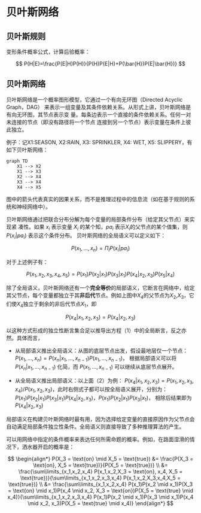# 贝叶斯网络


## 贝叶斯规则

变形条件概率公式，计算后验概率：

$$
P(H|E)=\frac{P(E|H)P(H)}{P(H)P(E|H)+P(\bar{H})P(E|\bar{H})}
$$

## 贝叶斯网络

贝叶斯网络是一个概率图形模型，它通过一个有向无环图（Directed Acyclic Graph，DAG）
来表示一组变量及其条件依赖关系。从形式上讲，贝叶斯网络是有向无环图，其节点表示变
量。每条边表示一个直接的条件依赖关系。任何一对未连接的节点（即没有路径将一个节点
连接到另一个节点）表示变量在条件上彼此独立。

例子：记X1:SEASON, X2:RAIN, X3: SPRINKLER, X4: WET, X5: SLIPPERY，有如下贝叶斯网络：

```mermaid
graph TD
    X1 --> X2
    X1 --> X3
    X2 --> X4
    X3 --> X4
    X4 --> X5
```

图中的箭头代表真实的因果关系，而不是推理过程中的信息流（如在基于规则的系统和神经网络中）。

贝叶斯网络通过把联合分布分解为每个变量的局部条件分布（给定其父节点）来实现紧
凑性。如果 $x_i$ 表示变量 $X_i$ 的某个知，$pa_i$ 表示$X_i$的父节点的某个值集，则 $P(x_i|pa_i)$ 表示这个条件分布。
贝叶斯网络的全局语义可以定义如下：

$$
P(x_1,\dots,x_n)=\Pi_i P(x_i|pa_i)  \tag{1}
$$

对于上述例子有：

$$
P(x_1,x_2,x_3,x_4,x_5)=P(x_1)P(x_2|x_1)P(x_3|x_1)P(x_4|x_2,x_3)P(x_5|x_4)
$$

除了全局语义，贝叶斯网络还有一个**完全等价**的局部语义，它断言在网络中，给定其父节点，每个变量都独立于其**非后代**节点。例如上图中$X_4$的父节点为$X_2$,$X_3$，它们使$X_4$独立于剩余的非后代节点$X_1$，即

$$
P(x_4|x_1,x_2,x_3)=P(x_4|x_2,x_3)  \tag{2}
$$

以这种方式形成的独立性断言集合足以推导出方程（1）中的全局断言，反之亦然。具体而言，

- 从局部语义推出全局语义：从图的底层节点出发，假设最地层仅一个节点：$P(x_1,\dots,x_n)=P(x_n|x_1,\dots,x_{n-1})P(x_1,\dots,x_{n-1})$，
根据局部语义可以将 $P(x_n|x_1,\dots,x_{n-1})$ 化简，而 $P(x_1,\dots,x_{n-1})$ 可以继续从底层节点展开。

- 从全局语义推出局部语义：以上面（2）为例： $P(x_4|x_1,x_2,x_3)=P(x_1,x_2,x_3,x_4)/P(x_1,x_2,x_3)$，此时右侧式子都可以按全局语义展开，分别为：$P(x_1)P(x_2|x_1)P(x_3|x_1)P(x_4|x_2,x_3)$，$P(x_1)P(x_2|x_1)P(x_3|x_1)$，
相除后结果即为 $P(x_4|x_2,x_3)$

局部语义在构建贝叶斯网络时最有用，因为选择给定变量的直接原因作为父节点会自动满足局部条件独立性条件。全局语义则直接导致了多种推理算法的产生。

可以用网络中指定的条件概率来表达任何所需命题的概率。例如，在路面湿滑的情况下，洒水器开启的概率是：

$$
\begin{align*}
P(X_3 = \text{on} \mid X_5 = \text{true}) 
    &= \frac{P(X_3 = \text{on}, X_5 = \text{true})}{P(X_5 = \text{true})} \\
    &= \frac{\sum\limits_{x_1,x_2,x_4} P(x_1,x_2,X_3 = \text{on}, x_4, X_5 = \text{true})}{\sum\limits_{x_1,x_2,x_3,x_4} P(x_1,x_2,X_3,x_4,X_5 = \text{true})} \\
    &= \frac{\sum\limits_{x_1,x_2,x_4} P(x_1)P(x_2 \mid x_1)P(X_3 = \text{on} \mid x_1)P(x_4 \mid x_2, X_3 = \text{on})P(X_5 = \text{true} \mid x_4)}{\sum\limits_{x_1,x_2,x_3,x_4} P(x_1)P(x_2 \mid x_1)P(x_3 \mid x_1)P(x_4 \mid x_2, x_3)P(X_5 = \text{true} \mid x_4)}
\end{align*}
$$







